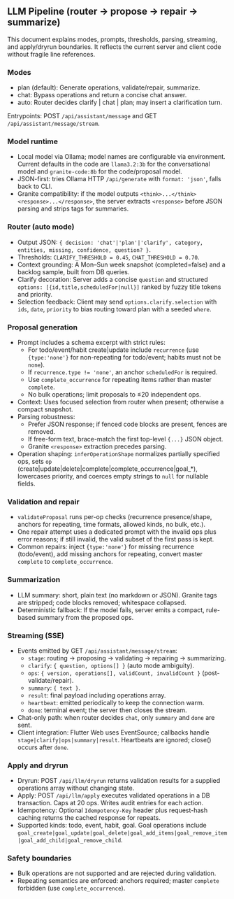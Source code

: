 ## LLM Pipeline (router → propose → repair → summarize)

This document explains modes, prompts, thresholds, parsing, streaming, and apply/dryrun boundaries. It reflects the current server and client code without fragile line references.

### Modes

- plan (default): Generate operations, validate/repair, summarize.
- chat: Bypass operations and return a concise chat answer.
- auto: Router decides clarify | chat | plan; may insert a clarification turn.

Entrypoints: POST `/api/assistant/message` and GET `/api/assistant/message/stream`.

### Model runtime

- Local model via Ollama; model names are configurable via environment. Current defaults in the code are `llama3.2:3b` for the conversational model and `granite-code:8b` for the code/proposal model.
- JSON-first: tries Ollama HTTP `/api/generate` with `format: 'json'`, falls back to CLI.
- Granite compatibility: if the model outputs `<think>...</think><response>...</response>`, the server extracts `<response>` before JSON parsing and strips tags for summaries.

### Router (auto mode)

- Output JSON: `{ decision: 'chat'|'plan'|'clarify', category, entities, missing, confidence, question? }`.
- Thresholds: `CLARIFY_THRESHOLD = 0.45`, `CHAT_THRESHOLD = 0.70`.
- Context grounding: A Mon–Sun week snapshot (completed=false) and a backlog sample, built from DB queries.
- Clarify decoration: Server adds a concise `question` and structured `options: [{id,title,scheduledFor|null}]` ranked by fuzzy title tokens and priority.
- Selection feedback: Client may send `options.clarify.selection` with `ids`, `date`, `priority` to bias routing toward plan with a seeded `where`.

### Proposal generation

- Prompt includes a schema excerpt with strict rules:
  - For todo/event/habit create|update include `recurrence` (use `{type:'none'}` for non-repeating for todo/event; habits must not be `none`).
  - If `recurrence.type != 'none'`, an anchor `scheduledFor` is required.
  - Use `complete_occurrence` for repeating items rather than master `complete`.
  - No bulk operations; limit proposals to ≤20 independent ops.
- Context: Uses focused selection from router when present; otherwise a compact snapshot.
- Parsing robustness:
  - Prefer JSON response; if fenced code blocks are present, fences are removed.
  - If free-form text, brace-match the first top-level `{...}` JSON object.
  - Granite `<response>` extraction precedes parsing.
- Operation shaping: `inferOperationShape` normalizes partially specified ops, sets `op` (create|update|delete|complete|complete_occurrence|goal_*), lowercases priority, and coerces empty strings to `null` for nullable fields.

### Validation and repair

- `validateProposal` runs per-op checks (recurrence presence/shape, anchors for repeating, time formats, allowed kinds, no bulk, etc.).
- One repair attempt uses a dedicated prompt with the invalid ops plus error reasons; if still invalid, the valid subset of the first pass is kept.
- Common repairs: inject `{type:'none'}` for missing recurrence (todo/event), add missing anchors for repeating, convert master `complete` to `complete_occurrence`.

### Summarization

- LLM summary: short, plain text (no markdown or JSON). Granite tags are stripped; code blocks removed; whitespace collapsed.
- Deterministic fallback: If the model fails, server emits a compact, rule-based summary from the proposed ops.

### Streaming (SSE)

- Events emitted by GET `/api/assistant/message/stream`:
  - `stage`: routing → proposing → validating → repairing → summarizing.
  - `clarify`: `{ question, options[] }` (auto mode ambiguity).
  - `ops`: `{ version, operations[], validCount, invalidCount }` (post-validate/repair).
  - `summary`: `{ text }`.
  - `result`: final payload including operations array.
  - `heartbeat`: emitted periodically to keep the connection warm.
  - `done`: terminal event; the server then closes the stream.
- Chat-only path: when router decides `chat`, only `summary` and `done` are sent.
- Client integration: Flutter Web uses EventSource; callbacks handle `stage|clarify|ops|summary|result`. Heartbeats are ignored; close() occurs after `done`.

### Apply and dryrun

- Dryrun: POST `/api/llm/dryrun` returns validation results for a supplied operations array without changing state.
- Apply: POST `/api/llm/apply` executes validated operations in a DB transaction. Caps at 20 ops. Writes audit entries for each action.
- Idempotency: Optional `Idempotency-Key` header plus request-hash caching returns the cached response for repeats.
- Supported kinds: todo, event, habit, goal. Goal operations include `goal_create|goal_update|goal_delete|goal_add_items|goal_remove_item|goal_add_child|goal_remove_child`.

### Safety boundaries

- Bulk operations are not supported and are rejected during validation.
- Repeating semantics are enforced: anchors required; master `complete` forbidden (use `complete_occurrence`).



